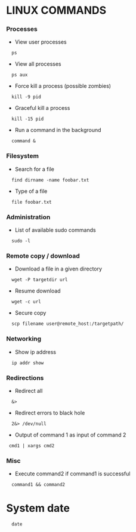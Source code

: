 # LINUX COMMANDS

### Processes

* View user processes
```
  ps
```

* View all processes
```
  ps aux
```

* Force kill a process (possible zombies)
```
  kill -9 pid
```

* Graceful kill a process
```
  kill -15 pid
```

* Run a command in the background
```
  command &
```

### Filesystem

* Search for a file

``` 
  find dirname -name foobar.txt
```

* Type of a file

``` 
  file foobar.txt
```

### Administration

* List of available sudo commands 

```
  sudo -l
```

### Remote copy / download

* Download a file in a given directory
```
  wget -P targetdir url
```

* Resume download
```
  wget -c url
```

* Secure copy
```
  scp filename user@remote_host:/targetpath/
```

### Networking

* Show ip address
```
  ip addr show
```


### Redirections

* Redirect all 
```
  &>
```

* Redirect errors to black hole
```
  2&> /dev/null
```

* Output of command 1 as input of command 2
```
 cmd1 | xargs cmd2
```

### Misc 


* Execute command2 if command1 is successful
```
  command1 && command2
```

# System date
```
  date
```







